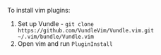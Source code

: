 To install vim plugins:

1. Set up Vundle - `git clone https://github.com/VundleVim/Vundle.vim.git ~/.vim/bundle/Vundle.vim`
2. Open vim and run `PluginInstall`
